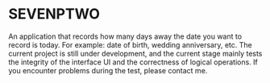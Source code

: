 # SEVENPTWO
An application that records how many days away the date you want to record is today. For example: date of birth, wedding anniversary, etc. The current project is still under development, and the current stage mainly tests the integrity of the interface UI and the correctness of logical operations. If you encounter problems during the test, please contact me.
